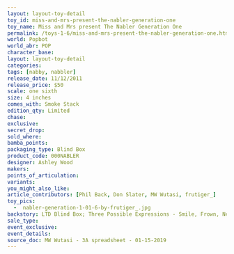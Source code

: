 ```yaml
---
layout: layout-toy-detail 
toy_id: miss-and-mrs-present-the-nabler-generation-one
toy_name: Miss and Mrs present The Nabler Generation One
permalink: /toys-1-6/miss-and-mrs-present-the-nabler-generation-one.html
world: Popbot
world_abr: POP
character_base: 
layout: layout-toy-detail
categories: 
tags: [nabby, nabbler]
release_date: 11/12/2011
release_price: $50 
scale: one sixth
size: 4 inches
comes_with: Smoke Stack
edition_qty: Limited
chase: 
exclusive: 
secret_drop: 
sold_where: 
bamba_points: 
packaging_type: Blind Box
product_code: 000NABLER
designer: Ashley Wood
makers: 
points_of_articulation: 
variants: 
you_might_also_like: 
article_contributors: [Phil Back, Don Slater, MW Wutasi, frutiger_]
toy_pics: 
  -  nabler-generation-1-01-6-by-frutiger_.jpg
backstory: LTD Blind Box; Three Possible Expressions - Smile, Frown, Neutral. - 5 Possible Colorways - Red, Orange, White, Gray, Black
sale_type: 
event_exclusive: 
event_details: 
source_doc: MW Wutasi - 3A spreadsheet - 01-15-2019
---
```

